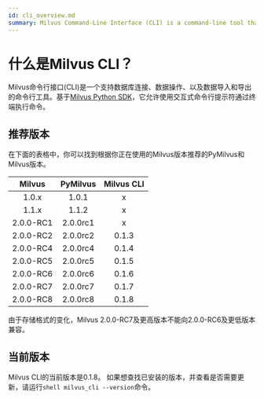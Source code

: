 ```yaml
---
id: cli_overview.md
summary: Milvus Command-Line Interface (CLI) is a command-line tool that supports database connection, data operations, and import and export of data.
---
```

# 什么是Milvus CLI？

Milvus命令行接口(CLI)是一个支持数据库连接、数据操作、以及数据导入和导出的命令行工具。基于[Milvus Python SDK](https://github.com/milvus-io/pymilvus)，它允许使用交互式命令行提示符通过终端执行命令。
## 推荐版本

在下面的表格中，你可以找到根据你正在使用的Milvus版本推荐的PyMilvus和Milvus版本。

|Milvus| PyMilvus| Milvus CLI|
|:----:|:----:|:----:|
| 1.0.x | 1.0.1 | x |
| 1.1.x | 1.1.2 | x |
| 2.0.0-RC1 | 2.0.0rc1 | x |
| 2.0.0-RC2 | 2.0.0rc2 | 0.1.3 |
| 2.0.0-RC4 | 2.0.0rc4 | 0.1.4 |
| 2.0.0-RC5 | 2.0.0rc5 | 0.1.5 |
| 2.0.0-RC6 | 2.0.0rc6 | 0.1.6 |
|2.0.0-RC7  | 2.0.0rc7 | 0.1.7|
|2.0.0-RC8  | 2.0.0rc8 | 0.1.8|

<div class="alert note">由于存储格式的变化，Milvus 2.0.0-RC7及更高版本不能向2.0.0-RC6及更低版本兼容。</div>

## 当前版本

Milvus CLI的当前版本是0.1.8。
如果想查找已安装的版本，并查看是否需要更新，请运行```shell milvus_cli --version```命令。

